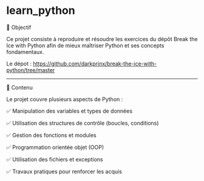 # learn_python


🚀 Objectif

Ce projet consiste à reproduire et résoudre les exercices du dépôt Break the Ice with Python afin de mieux maîtriser Python et ses concepts fondamentaux.

Le dépot : https://github.com/darkprinx/break-the-ice-with-python/tree/master

-----------------------

📌 Contenu

Le projet couvre plusieurs aspects de Python :

✅ Manipulation des variables et types de données

✅ Utilisation des structures de contrôle (boucles, conditions)

✅ Gestion des fonctions et modules

✅ Programmation orientée objet (OOP)

✅ Utilisation des fichiers et exceptions

✅ Travaux pratiques pour renforcer les acquis
